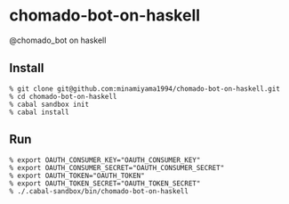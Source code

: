 chomado-bot-on-haskell
======================

@chomado_bot on haskell

## Install

```
% git clone git@github.com:minamiyama1994/chomado-bot-on-haskell.git
% cd chomado-bot-on-haskell
% cabal sandbox init
% cabal install
```

## Run

```
% export OAUTH_CONSUMER_KEY="OAUTH_CONSUMER_KEY"
% export OAUTH_CONSUMER_SECRET="OAUTH_CONSUMER_SECRET"
% export OAUTH_TOKEN="OAUTH_TOKEN"
% export OAUTH_TOKEN_SECRET="OAUTH_TOKEN_SECRET"
% ./.cabal-sandbox/bin/chomado-bot-on-haskell
```
